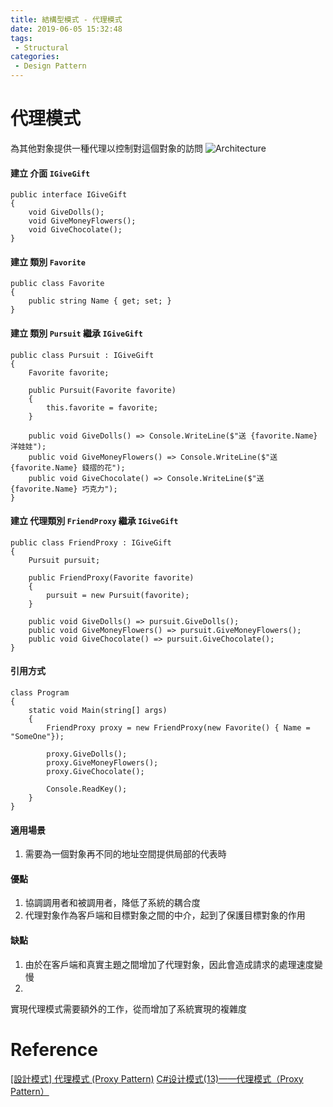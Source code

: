 ```yaml
---
title: 結構型模式 - 代理模式
date: 2019-06-05 15:32:48
tags:
 - Structural
categories: 
 - Design Pattern
---
```


# 代理模式
為其他對象提供一種代理以控制對這個對象的訪問
![Architecture](1.png)

#### 建立 介面 `IGiveGift`
    public interface IGiveGift
    {
        void GiveDolls();
        void GiveMoneyFlowers();
        void GiveChocolate();
    }

#### 建立 類別 `Favorite`
    public class Favorite
    {
        public string Name { get; set; }
    }

#### 建立 類別 `Pursuit` 繼承 `IGiveGift`
    public class Pursuit : IGiveGift
    {
        Favorite favorite;

        public Pursuit(Favorite favorite)
        {
            this.favorite = favorite;
        }

        public void GiveDolls() => Console.WriteLine($"送 {favorite.Name} 洋娃娃");
        public void GiveMoneyFlowers() => Console.WriteLine($"送 {favorite.Name} 錢摺的花");
        public void GiveChocolate() => Console.WriteLine($"送 {favorite.Name} 巧克力");
    }

#### 建立 代理類別 `FriendProxy` 繼承 `IGiveGift`
    public class FriendProxy : IGiveGift
    {
        Pursuit pursuit;

        public FriendProxy(Favorite favorite)
        {
            pursuit = new Pursuit(favorite);
        }

        public void GiveDolls() => pursuit.GiveDolls();
        public void GiveMoneyFlowers() => pursuit.GiveMoneyFlowers();
        public void GiveChocolate() => pursuit.GiveChocolate();
    }

#### 引用方式
    class Program
    {
        static void Main(string[] args)
        {
            FriendProxy proxy = new FriendProxy(new Favorite() { Name = "SomeOne"});

            proxy.GiveDolls();
            proxy.GiveMoneyFlowers();
            proxy.GiveChocolate();

            Console.ReadKey();
        }
    }

#### 適用場景
1. 需要為一個對象再不同的地址空間提供局部的代表時

#### 優點
1. 協調調用者和被調用者，降低了系統的耦合度
2. 代理對象作為客戶端和目標對象之間的中介，起到了保護目標對象的作用

#### 缺點
1. 由於在客戶端和真實主題之間增加了代理對象，因此會造成請求的處理速度變慢
2. 
實現代理模式需要額外的工作，從而增加了系統實現的複雜度

# Reference
[[設計模式] 代理模式 (Proxy Pattern)](https://dotblogs.com.tw/atowngit/2010/03/09/13956)
[C#设计模式(13)——代理模式（Proxy Pattern）](https://www.cnblogs.com/zhili/p/ProxyPattern.html)
